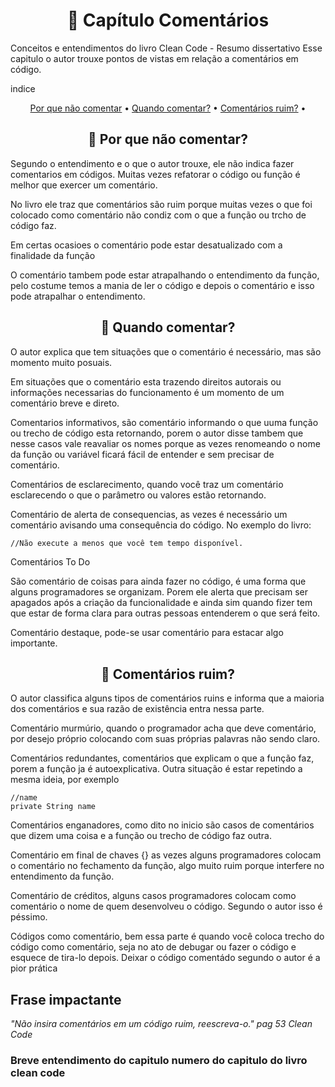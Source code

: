 <h1 align="center"> 📘 Capítulo Comentários</h1>

Conceitos e entendimentos do livro Clean Code - Resumo dissertativo 
Esse capitulo o autor trouxe pontos de vistas em relação a comentários em código.

indice 
<p align="center">
 <a href="#">Por que não comentar</a> •
 <a href="#">Quando comentar?</a> • 
 <a href="#">Comentários ruim?</a> • 

</p>


<h2 align="center"> 🔹 Por que não comentar?</h2>

Segundo o entendimento e o que o autor trouxe, ele não indica fazer comentarios em códigos. Muitas vezes refatorar o código ou função é melhor que exercer um comentário.

No livro ele traz que comentários são ruim porque muitas vezes o que foi colocado como comentário não condiz com o que a função ou trcho de código faz.

Em certas ocasioes o comentário pode estar desatualizado com a finalidade da função

O comentário tambem pode estar atrapalhando o entendimento da função, pelo costume temos a mania de ler o código e depois o comentário e isso pode atrapalhar o entendimento.

<h2 align="center"> 🔹 Quando comentar?</h2>

O autor explica que tem situações que o comentário é necessário, mas são momento muito posuais.

Em situações que o comentário esta trazendo direitos autorais ou informações necessarias do funcionamento é um momento de um comentário breve e direto.

Comentarios informativos, são comentário informando o que uuma função ou trecho de código esta retornando, porem o autor disse tambem que nesse casos vale reavaliar os nomes porque as vezes renomeando o nome da função ou variável ficará fácil de entender e sem precisar de comentário.

Comentários de esclarecimento, quando você traz um comentário esclarecendo o que o parâmetro ou valores estão retornando. 

Comentário de alerta de consequencias, as vezes é necessário um comentário avisando uma consequência do código. No exemplo do livro:

```
//Não execute a menos que você tem tempo disponível.
```

Comentários To Do

São comentário de coisas para ainda fazer no código, é uma forma que alguns programadores se organizam. Porem ele alerta que precisam ser apagados após a criação da funcionalidade e ainda sim quando fizer tem que estar de forma clara para outras pessoas entenderem o que será feito.

Comentário destaque, pode-se usar comentário para estacar algo importante.

<h2 align="center"> 🔹 Comentários ruim?</h2>

O autor  classifica alguns tipos de comentários ruins e informa que a maioria dos comentários e sua razão de existência entra nessa parte.

Comentário murmúrio, quando o programador acha que deve comentário, por desejo próprio colocando com suas próprias palavras não sendo claro. 

Comentários redundantes, comentários que explicam o que a função faz, porem a função ja é autoexplicativa. Outra situação é estar repetindo a mesma ideia, por exemplo 


```
//name
private String name
```

Comentários enganadores, como dito no inicio são casos de comentários que dizem uma coisa e a função ou trecho de código faz outra.

Comentário em final de chaves {} as vezes alguns programadores colocam o comentário no fechamento da função, algo muito ruim porque interfere no entendimento da função.

Comentário de créditos, alguns casos programadores colocam como comentário o nome de quem desenvolveu o código. Segundo o autor isso é péssimo.

Códigos como comentário, bem essa parte é quando você coloca trecho do código como comentário, seja no ato de debugar ou fazer o código e esquece de tira-lo depois. Deixar o código comentádo segundo o autor é a pior prática

## Frase impactante 

<i> "Não insira comentários em um código ruim, reescreva-o." pag 53 Clean Code </i>


### Breve entendimento do capitulo numero do capitulo do livro clean code